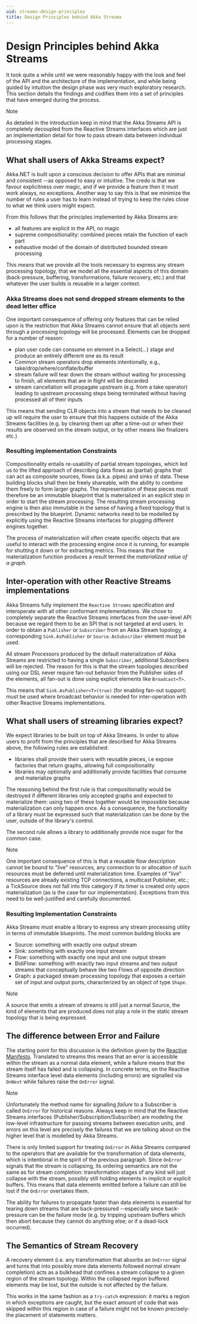 ```yaml
---
uid: streams-design-principles
title: Design Principles behind Akka Streams
---
```


# Design Principles behind Akka Streams

It took quite a while until we were reasonably happy with the look and feel of the API and the architecture of the implementation, and while being guided by intuition the design phase was very much exploratory research. This section details the findings and codifies them into a set of principles that have emerged during the process.

> [!NOTE]
> As detailed in the introduction keep in mind that the Akka Streams API is completely decoupled from the Reactive Streams interfaces which are just an implementation detail for how to pass stream data between individual processing stages.

## What shall users of Akka Streams expect?

Akka.NET is built upon a conscious decision to offer APIs that are minimal and consistent --as opposed to easy or intuitive. The credo is that we favour explicitness over magic, and if we provide a feature then it must work always, no exceptions. Another way to say this is that we minimize the number of rules a user has to learn instead of trying to keep the rules close to what we think users might expect.

From this follows that the principles implemented by Akka Streams are:

* all features are explicit in the API, no magic
* supreme compositionality: combined pieces retain the function of each part
* exhaustive model of the domain of distributed bounded stream processing

This means that we provide all the tools necessary to express any stream processing topology, that we model all the essential aspects of this domain (back-pressure, buffering, transformations, failure recovery, etc.) and that whatever the user builds is reusable in a larger context.

### Akka Streams does not send dropped stream elements to the dead letter office

One important consequence of offering only features that can be relied upon is the restriction that Akka Streams cannot ensure that all objects sent through a processing topology will be processed. Elements can be dropped for a number of reason:

* plan user code can consume on element in a Select(...) stage and produce an entirely different one as its result
* Common stream operators drop elements intentionally, e.g., take/drop/where/conflate/buffer
* stream failure will tear down the stream without waiting for processing to finish, all elements that are in flight will be discarded
* stream cancellation will propagate upstream (e.g. from a take operator) leading to upstream processing steps being terminated without having processed all of their inputs

This means that sending CLR objects into a stream that needs to be cleaned up will require the user to ensure that this happens outside of the Akka Streams facilities (e.g. by cleaning them up after a time-out or when their results are observed on the stream output, or by other means like finalizers etc.)

### Resulting implementation Constraints

Compositionality entails re-usability of partial stream topologies, which led us to the lifted approach of describing data flows as (partial) graphs that can act as composite sources, flows (a.k.a. pipes) and sinks of data. These building blocks shall then be freely shareable, with the ability to combine them freely to form larger graphs. The representation of these pieces must therefore be an immutable blueprint that is materialized in an explicit step in order to start the stream processing. The resulting stream processing engine is then also immutable in the sense of having a fixed topology that is prescribed by the blueprint. Dynamic networks need to be modelled by explicitly using the Reactive Streams interfaces for plugging different engines together.

The process of materialization will often create specific objects that are useful to interact with the processing engine once it is running, for example for shutting it down or for extracting metrics. This means that the materialization function produces a result termed the *materialized value of a graph*.

## Inter-operation with other Reactive Streams implementations

Akka Streams fully implement the `Reactive Streams` specification and interoperate with all other conformant implementations. We chose to completely separate the Reactive Streams interfaces from the user-level API because we regard them to be an SPI that is not targeted at end users. In order to obtain a `Publisher` or `Subscriber` from an Akka Stream topology, a corresponding `Sink.AsPublisher` or `Source.AsSubscriber` element must be used.

All stream Processors produced by the default materialization of Akka Streams are restricted to having a single `Subscriber`, additional Subscribers will be rejected. The reason for this is that the stream topologies described using our DSL never require fan-out behavior from the Publisher sides of the elements, all fan-out is done using explicit elements like `Broadcast<T>`.

This means that `Sink.AsPublisher<T>(true)` (for enabling fan-out support) must be used where broadcast behavior is needed for inter-operation with other Reactive Streams implementations.

## What shall users of streaming libraries expect?

We expect libraries to be built on top of Akka Streams. In order to allow users to profit from the principles that are described for Akka Streams above, the following rules are established:

* libraries shall provide their users with reusable pieces, i.e expose factories that return graphs, allowing full compositionality
* libraries may optionally and additionally provide facilities that consume and materialize graphs

The reasoning behind the first rule is that compositionality would be destroyed if different libraries only accepted graphs and expected to materialize them: using two of these together would be impossible because materialization can only happen once. As a consequence, the functionality of a library must be expressed such that materialization can be done by the user, outside of the library's control.

The second rule allows a library to additionally provide nice sugar for the common case.

> [!NOTE]
> One important consequence of this is that a reusable flow description cannot be bound to "live" resources, any connection to or allocation of such resources must be deferred until materialization time. Examples of "live" resources are already existing TCP connections, a multicast Publisher, etc.; a TickSource does not fall into this category if its timer is created only upon materialization (as is the case for our implementation).
> Exceptions from this need to be well-justified and carefully documented.

### Resulting Implementation Constraints

Akka Streams must enable a library to express any stream processing utility in terms of immutable blueprints. The most common building blocks are

* Source: something with exactly one output stream
* Sink: something with exactly one input stream
* Flow: something with exactly one input and one output stream
* BidiFlow: something with exactly two input streams and two output streams that conceptually behave like two Flows of opposite direction
* Graph: a packaged stream processing topology that exposes a certain set of input and output ports, characterized by an object of type `Shape`.

> [!NOTE]
> A source that emits a stream of streams is still just a normal Source, the kind of elements that are produced does not play a role in the static stream topology that is being expressed.

## The difference between Error and Failure

The starting point for this discussion is the definition given by the [Reactive Manifesto](http://www.reactivemanifesto.org/glossary#Failure). Translated to streams this means that an error is accessible within the stream as a normal data element, while a failure means that the stream itself has failed and is collapsing. In concrete terms, on the Reactive Streams interface level data elements (including errors) are signalled via `OnNext` while failures raise the `OnError` signal.

> [!NOTE]
> Unfortunately the method name for signalling *failure* to a Subscriber is called `OnError` for historical reasons. Always keep in mind that the Reactive Streams interfaces (Publisher/Subscription/Subscriber) are modeling the low-level infrastructure for passing streams between execution units, and errors on this level are precisely the failures that we are talking about on the higher level that is modelled by Akka Streams.

There is only limited support for treating `OnError` in Akka Streams compared to the operators that are available for the transformation of data elements, which is intentional in the spirit of the previous paragraph. Since `OnError` signals that the stream is collapsing, its ordering semantics are not the same as for stream completion: transformation stages of any kind will just collapse with the stream, possibly still holding elements in implicit or explicit buffers. This means that data elements emitted before a failure can still be lost if the `OnError` overtakes them.

The ability for failures to propagate faster than data elements is essential for tearing down streams that are back-pressured --especially since back-pressure can be the failure mode (e.g. by tripping upstream buffers which then abort because they cannot do anything else; or if a dead-lock occurred).

## The Semantics of Stream Recovery

A recovery element (i.e. any transformation that absorbs an `OnError` signal and turns that into possibly more data elements followed normal stream completion) acts as a bulkhead that confines a stream collapse to a given region of the stream topology. Within the collapsed region buffered elements may be lost, but the outside is not affected by the failure.

This works in the same fashion as a `try-catch` expression: it marks a region in which exceptions are caught, but the exact amount of code that was skipped within this region in case of a failure might not be known precisely-the placement of statements matters.
